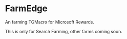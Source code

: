 # FarmEdge
An farming TGMacro for Microsoft Rewards.

This is only for Search Farming, other farms coming soon.



